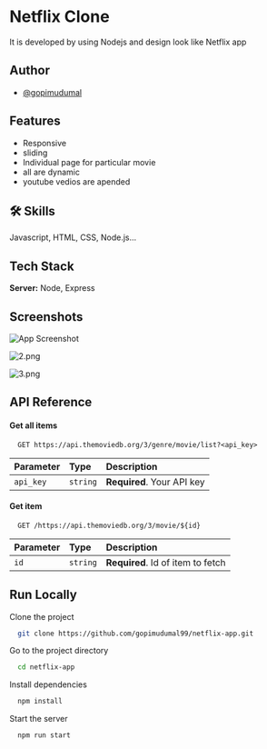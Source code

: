
# Netflix Clone

It is developed by using Nodejs and  design look like Netflix app



## Author

- [@gopimudumal](https://www.github.com/gopimudumal99)


## Features

- Responsive
- sliding 
- Individual page for particular movie
- all are dynamic 
- youtube vedios are apended


## 🛠 Skills
Javascript, HTML, CSS, Node.js...

## Tech Stack

**Server:** Node, Express


## Screenshots

![App Screenshot](https://i.postimg.cc/4xg5k9j2/1.png)

![2.png](https://i.postimg.cc/pXYjj11k/2.png)

![3.png](https://i.postimg.cc/SKwR3WvJ/3.png)





## API Reference

#### Get all items

```http
  GET https://api.themoviedb.org/3/genre/movie/list?<api_key>
```

| Parameter | Type     | Description                |
| :-------- | :------- | :------------------------- |
| `api_key` | `string` | **Required**. Your API key |

#### Get item

```http
  GET /https://api.themoviedb.org/3/movie/${id}
```

| Parameter | Type     | Description                       |
| :-------- | :------- | :-------------------------------- |
| `id`      | `string` | **Required**. Id of item to fetch |




## Run Locally

Clone the project

```bash
  git clone https://github.com/gopimudumal99/netflix-app.git
```

Go to the project directory

```bash
  cd netflix-app
```

Install dependencies

```bash
  npm install
```

Start the server

```bash
  npm run start
```


